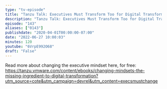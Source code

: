 ```yaml
---
type: "tv-episode"
title: "Tanzu Talk: Executives Must Transform Too for Digital Transformation Success #shorts"
description: "Tanzu Talk: Executives Must Transform Too for Digital Transformation Success #shorts"
episode: "143"
aliases: ["0143"]
publishdate: "2020-04-01T00:00:00-07:00"
date: "2022-06-27 10:00:03"
minutes: 120
youtube: "6VrpE992O68"
draft: "False"
---
```


Read more about changing the executive mindset here, for free: https://tanzu.vmware.com/content/ebooks/changing-mindsets-the-missing-ingredient-to-digital-transformation?utm_source=cote&utm_campaign=devrel&utm_content=execsmustchange